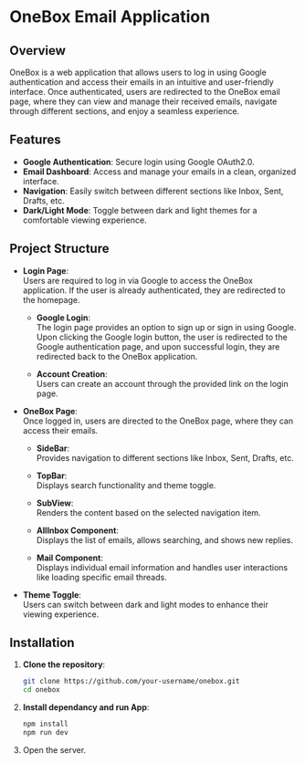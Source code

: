 # OneBox Email Application

## Overview

OneBox is a web application that allows users to log in using Google authentication and access their emails in an intuitive and user-friendly interface. Once authenticated, users are redirected to the OneBox email page, where they can view and manage their received emails, navigate through different sections, and enjoy a seamless experience.

## Features

- **Google Authentication**: Secure login using Google OAuth2.0.
- **Email Dashboard**: Access and manage your emails in a clean, organized interface.
- **Navigation**: Easily switch between different sections like Inbox, Sent, Drafts, etc.
- **Dark/Light Mode**: Toggle between dark and light themes for a comfortable viewing experience.

## Project Structure

- **Login Page**:  
  Users are required to log in via Google to access the OneBox application. If the user is already authenticated, they are redirected to the homepage.

  - **Google Login**:  
    The login page provides an option to sign up or sign in using Google. Upon clicking the Google login button, the user is redirected to the Google authentication page, and upon successful login, they are redirected back to the OneBox application.

  - **Account Creation**:  
    Users can create an account through the provided link on the login page.

- **OneBox Page**:  
  Once logged in, users are directed to the OneBox page, where they can access their emails.

  - **SideBar**:  
    Provides navigation to different sections like Inbox, Sent, Drafts, etc.

  - **TopBar**:  
    Displays search functionality and theme toggle.

  - **SubView**:  
    Renders the content based on the selected navigation item.

  - **AllInbox Component**:  
    Displays the list of emails, allows searching, and shows new replies.

  - **Mail Component**:  
    Displays individual email information and handles user interactions like loading specific email threads.

- **Theme Toggle**:  
  Users can switch between dark and light modes to enhance their viewing experience.

## Installation

1. **Clone the repository**:
   ```bash
   git clone https://github.com/your-username/onebox.git
   cd onebox
2. **Install dependancy and run App**:   
   ```bash
   npm install
   npm run dev
3. Open the server.
   
